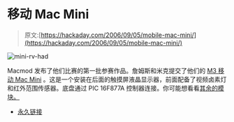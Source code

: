 # 移动 Mac Mini

> 原文:[https://hackaday.com/2006/09/05/mobile-mac-mini/](https://hackaday.com/2006/09/05/mobile-mac-mini/)

![mini-rv-had](../Images/e9ab5975846f73d5d309e770ab4b16d0.png)

Macmod 发布了他们比赛的第一批参赛作品。詹姆斯和米克提交了他们的 [M3 移动 Mac Mini](http://www.macmod.com/content/view/774/221/) 。这是一个安装在后面的触摸屏液晶显示器，前面配备了视频卤素灯和红外范围传感器。底盘通过 PIC 16F877A 控制器连接。你可能想看看[其余的模块。](http://www.macmod.com/index.php?option=com_content&task=view&id=790)

*   [永久链接](http://www.macmod.com/content/view/774/221/)